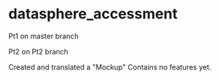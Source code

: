 # datasphere_accessment

Pt1 on master branch

Pt2 on Pt2 branch

Created and translated a "Mockup"
Contains no features yet.

